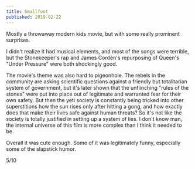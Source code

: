 ```yaml
---
title: Smallfoot
published: 2019-02-22
---
```


Mostly a throwaway modern kids movie, but with some really prominent surprises.

I didn't realize it had musical elements, and most of the songs were terrible, but the Stonekeeper's rap and James Corden's repurposing of Queen's "Under Pressure" were both shockingly good.

The movie's theme was also hard to pigeonhole. The rebels in the community are asking scientific questions against a friendly but totalitarian system of government, but it's later shown that the unflinching "rules of the stones" were put into place out of legitimate and warranted fear for their own safety. But then the yeti society is constantly being tricked into other superstitions how the sun rises only after hitting a gong, and how exactly does that make their lives safe against human threats? So it's not like the society is totally justified in setting up a system of lies. I don't know man, the internal universe of this film is more complex than I think it needed to be.

Overall it was cute enough. Some of it was legitimately funny, especially some of the slapstick humor.

5/10
